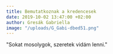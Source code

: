 ```yaml
---
title: Bemutatkoznak a kredencesek
date: 2019-10-02 13:47:00 +02:00
author: Gresák Gabriella
image: "/uploads/G_Gabi-dbed51.png"
---
```


"Sokat mosolygok, szeretek vidám lenni."